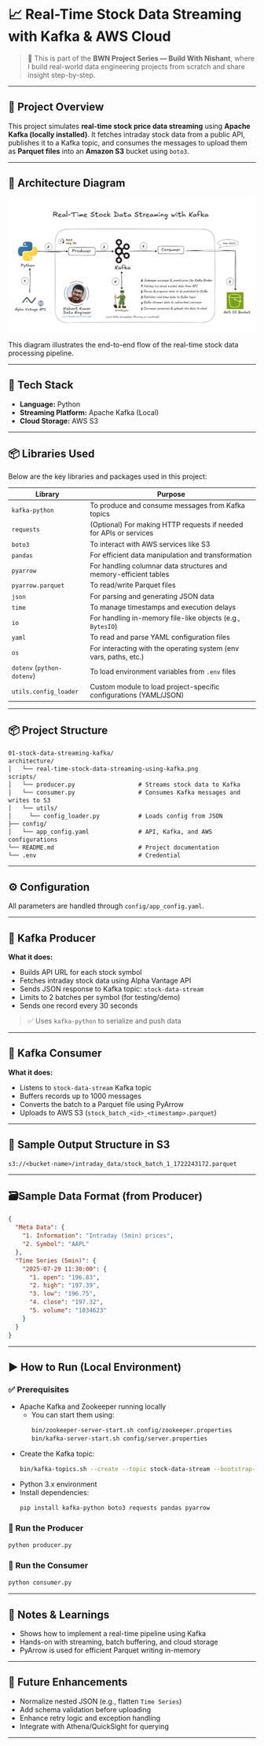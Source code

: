 # 📈 Real-Time Stock Data Streaming with Kafka & AWS Cloud

> 📌 This is part of the **BWN Project Series — Build With Nishant**, where I build real-world data engineering projects from scratch and share insight step-by-step.

---

## 🚀 Project Overview

This project simulates **real-time stock price data streaming** using **Apache Kafka (locally installed)**. It fetches intraday stock data from a public API, publishes it to a Kafka topic, and consumes the messages to upload them as **Parquet files** into an **Amazon S3** bucket using `boto3`.

---

## 🔧 Architecture Diagram

![Architecture Diagram](./architecture/real-time-stock-data-streaming-using-kafka.png)

This diagram illustrates the end-to-end flow of the real-time stock data processing pipeline.

---

## 🧰 Tech Stack

- **Language:** Python
- **Streaming Platform:** Apache Kafka (Local)
- **Cloud Storage:** AWS S3
 
 ---
 
## 📦 Libraries Used

Below are the key libraries and packages used in this project:

| Library                  | Purpose                                                                 |
|--------------------------|-------------------------------------------------------------------------|
| `kafka-python`           | To produce and consume messages from Kafka topics                      |
| `requests`               | (Optional) For making HTTP requests if needed for APIs or services      |
| `boto3`                  | To interact with AWS services like S3                                   |
| `pandas`                 | For efficient data manipulation and transformation                      |
| `pyarrow`                | For handling columnar data structures and memory-efficient tables       |
| `pyarrow.parquet`        | To read/write Parquet files                                             |
| `json`                   | For parsing and generating JSON data                                    |
| `time`                   | To manage timestamps and execution delays                               |
| `io`                     | For handling in-memory file-like objects (e.g., `BytesIO`)              |
| `yaml`                   | To read and parse YAML configuration files                              |
| `os`                     | For interacting with the operating system (env vars, paths, etc.)       |
| `dotenv` (`python-dotenv`)| To load environment variables from `.env` files                         |
| `utils.config_loader`    | Custom module to load project-specific configurations (YAML/JSON)       |

---

## 📦 Project Structure

```
01-stock-data-streaming-kafka/
architecture/
│   └── real-time-stock-data-streaming-using-kafka.png
scripts/
│   └── producer.py                  # Streams stock data to Kafka
│   └── consumer.py                  # Consumes Kafka messages and writes to S3
│   └── utils/
│     └── config_loader.py           # Loads config from JSON
├── config/
│   └── app_config.yaml              # API, Kafka, and AWS configurations
└── README.md                        # Project documentation
└── .env                             # Credential
```

---

## ⚙️ Configuration

All parameters are handled through `config/app_config.yaml`.

---

## 🚀 Kafka Producer

**What it does:**

- Builds API URL for each stock symbol
- Fetches intraday stock data using Alpha Vantage API
- Sends JSON response to Kafka topic: `stock-data-stream`
- Limits to 2 batches per symbol (for testing/demo)
- Sends one record every 30 seconds

> ✅ Uses `kafka-python` to serialize and push data

---

## 🛁 Kafka Consumer

**What it does:**

- Listens to `stock-data-stream` Kafka topic
- Buffers records up to 1000 messages
- Converts the batch to a Parquet file using PyArrow
- Uploads to AWS S3 (`stock_batch_<id>_<timestamp>.parquet`)

---

## 📁 Sample Output Structure in S3

```
s3://<bucket-name>/intraday_data/stock_batch_1_1722243172.parquet
```

---

## 🗃️Sample Data Format (from Producer)

```json
{
  "Meta Data": {
    "1. Information": "Intraday (5min) prices",
    "2. Symbol": "AAPL"
  },
  "Time Series (5min)": {
    "2025-07-29 11:30:00": {
      "1. open": "196.83",
      "2. high": "197.39",
      "3. low": "196.75",
      "4. close": "197.32",
      "5. volume": "1034623"
    }
  }
}
```

---

## ▶️ How to Run (Local Environment)

### ✅ Prerequisites

- Apache Kafka and Zookeeper running locally
  - You can start them using:
    ```bash
    bin/zookeeper-server-start.sh config/zookeeper.properties
    bin/kafka-server-start.sh config/server.properties
    ```
- Create the Kafka topic:
  ```bash
  bin/kafka-topics.sh --create --topic stock-data-stream --bootstrap-server localhost:9092 --partitions 1 --replication-factor 1
  ```
- Python 3.x environment
- Install dependencies:
  ```bash
  pip install kafka-python boto3 requests pandas pyarrow
  ```

### 🏃 Run the Producer

```bash
python producer.py
```

### 🏃 Run the Consumer

```bash
python consumer.py
```

---

## 🧐 Notes & Learnings

- Shows how to implement a real-time pipeline using Kafka
- Hands-on with streaming, batch buffering, and cloud storage
- PyArrow is used for efficient Parquet writing in-memory

---

## 🌱 Future Enhancements

- Normalize nested JSON (e.g., flatten `Time Series`)
- Add schema validation before uploading
- Enhance retry logic and exception handling
- Integrate with Athena/QuickSight for querying

---

